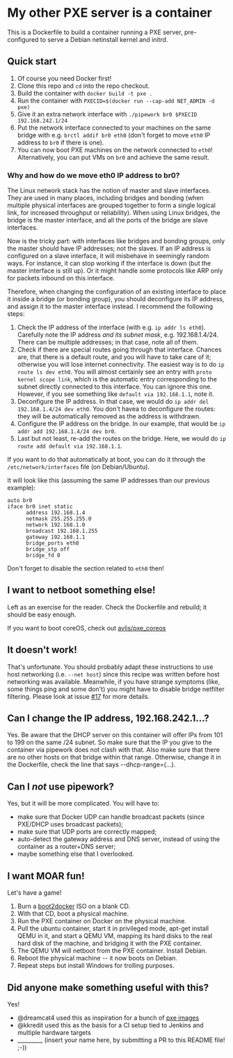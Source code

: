 # My other PXE server is a container

This is a Dockerfile to build a container running a PXE server,
pre-configured to serve a Debian netinstall kernel and initrd.

## Quick start

1. Of course you need Docker first!
1. Clone this repo and `cd` into the repo checkout.
1. Build the container with `docker build -t pxe .`
1. Run the container with `PXECID=$(docker run --cap-add NET_ADMIN -d pxe)`
1. Give it an extra network interface with `./pipework br0 $PXECID 192.168.242.1/24`
1. Put the network interface connected to your machines on the same bridge
   with e.g. `brctl addif br0 eth0` (don't forget to move `eth0` IP address
   to `br0` if there is one).
1. You can now boot PXE machines on the network connected to `eth0`!
   Alternatively, you can put VMs on `br0` and achieve the same result.


### Why and how do we move eth0 IP address to br0?

The Linux network stack has the notion of master and slave interfaces.
They are used in many places, including bridges and bonding (when
multiple physical interfaces are grouped together to form a single
logical link, for increased throughput or reliability). When using
Linux bridges, the bridge is the master interface, and all the ports
of the bridge are slave interfaces.

Now is the tricky part: with interfaces like bridges and bonding
groups, only the master should have IP addresses; not the slaves.
If an IP address is configured on a slave interface, it will misbehave
in seemingly random ways. For instance, it can stop working if
the interface is down (but the master interface is still up).
Or it might handle some protocols like ARP only for packets
inbound on this interface.

Therefore, when changing the configuration of an existing interface
to place it inside a bridge (or bonding group), you should
deconfigure its IP address, and assign it to the master interface
instead. I recommend the following steps:

1. Check the IP address of the interface (with e.g. `ip addr ls eth0`).
   Carefully note the IP address *and its subnet mask*, e.g.
   192.168.1.4/24. There can be multiple addresses; in that case,
   note all of them.
2. Check if there are special routes going through that interface.
   Chances are, that there is a default route, and you will have to
   take care of it; otherwise you will lose internet connectivity.
   The easiest way is to do `ip route ls dev eth0`. You will almost
   certainly see an entry with `proto kernel scope link`, which
   is the automatic entry corresponding to the subnet directly
   connected to this interface. You can ignore this one. However,
   if you see something like `default via 192.168.1.1`, note it.
3. Deconfigure the IP address. In that case, we would do
   `ip addr del 192.168.1.4/24 dev eth0`. You don't havea to
   deconfigure the routes: they will be automatically removed
   as the address is withdrawn.
4. Configure the IP address on the bridge. In our example, that would
   be `ip addr add 192.168.1.4/24 dev br0`.
5. Last but not least, re-add the routes on the bridge. Here, we
   would do `ip route add default via 192.168.1.1`.

If you want to do that automatically at boot, you can do it through
the `/etc/network/interfaces` file (on Debian/Ubuntu). 

It will look like this (assuming the same IP addresses than our
previous example):

```
auto br0
iface br0 inet static
      address 192.168.1.4
      netmask 255.255.255.0
      network 192.168.1.0
      broadcast 192.168.1.255
      gateway 192.168.1.1
      bridge_ports eth0
      bridge_stp off
      bridge_fd 0
```

Don't forget to disable the section related to `eth0` then!


## I want to netboot something else!

Left as an exercise for the reader. Check the Dockerfile and rebuild;
it should be easy enough.

If you want to boot coreOS, check out [avlis/pxe_coreos](https://github.com/avlis/pxe_coreos)


## It doesn't work!

That's unfortunate. You should probably adapt these instructions
to use host networking (i.e. `--net host`) since this recipe was
written before host networking was available. Meanwhile, if
you have strange symptoms (like, some things ping and some don't)
you might have to disable bridge netfilter filtering. Please look
at issue [#17](https://github.com/jpetazzo/pxe/issues/17) for
more details.


## Can I change the IP address, 192.168.242.1...?

Yes. Be aware that the DHCP server on this container will offer IPs from 101 to 199 on the same /24 subnet. 
So make sure that the IP you give to the container via pipework does not clash with that.
Also make sure that there are no other hosts on that bridge within that range. 
Otherwise, change it in the Dockerfile, check the line that says --dhcp-range=(...).


## Can I *not* use pipework?

Yes, but it will be more complicated. You will have to:

- make sure that Docker UDP can handle broadcast packets (since PXE/DHCP
  uses broadcast packets);
- make sure that UDP ports are correctly mapped;
- auto-detect the gateway address and DNS server, instead of using the
  container as a router+DNS server;
- maybe something else that I overlooked.


## I want MOAR fun!

Let's have a game!

1. Burn a [boot2docker](https://github.com/steeve/boot2docker) ISO on
   a blank CD.
1. With that CD, boot a physical machine.
1. Run the PXE container on Docker on the physical machine.
1. Pull the ubuntu container, start it in privileged mode, apt-get install
   QEMU in it, and start a QEMU VM, mapping its hard disks to the real
   hard disk of the machine, and bridging it with the PXE container.
1. The QEMU VM will netboot from the PXE container. Install Debian.
1. Reboot the physical machine -- it now boots on Debian. 
1. Repeat steps but install Windows for trolling purposes.


## Did anyone make something useful with this?

Yes!

- @dreamcat4 used this as inspiration for a bunch of [pxe images](
  https://github.com/dreamcat4/docker-images/tree/master/pxe)
- @kkredit used this as the basis for a CI setup tied to Jenkins and multiple
  hardware targets
- _________ (insert your name here, by submitting a PR to this
  README file! ;-))

